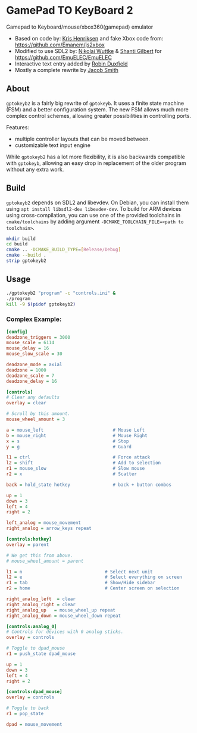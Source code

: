 # GamePad TO KeyBoard 2

Gamepad to Keyboard/mouse/xbox360(gamepad) emulator

- Based on code by: [Kris Henriksen](https://github.com/krishenriksen/AnberPorts/tree/master/AnberPorts-Joystick) and fake Xbox code from: https://github.com/Emanem/js2xbox
- Modified to use SDL2 by: [Nikolai Wuttke](https://github.com/lethal-guitar) & [Shanti Gilbert](https://github.com/shantigilbert) for https://github.com/EmuELEC/EmuELEC
- Interactive text entry added by [Robin Duxfield](https://github.com/romadu)
- Mostly a complete rewrite by [Jacob Smith](https://github.com/kloptops)

## About

`gptokeyb2` is a fairly big rewrite of `gptokeyb`. It uses a finite state machine (FSM) and a better configuration system. The new FSM allows much more complex control schemes, allowing greater possibilities in controlling ports.

Features:
- multiple controller layouts that can be moved between.
- customizable text input engine


While `gptokeyb2` has a lot more flexibility, it is also backwards compatible with `gptokeyb`, allowing an easy drop in replacement of the older program without any extra work.




## Build

`gptokeyb2` depends on SDL2 and libevdev. On Debian, you can install them using `apt install libsdl2-dev libevdev-dev`. To build for ARM devices using cross-compilation, you can use one of the provided toolchains in `cmake/toolchains` by adding argument `-DCMAKE_TOOLCHAIN_FILE=<path to toolchain>`. 

```bash
mkdir build
cd build
cmake .. -DCMAKE_BUILD_TYPE=[Release/Debug]
cmake --build .
strip gptokeyb2
```

## Usage

```bash
./gptokeyb2 "program" -c "controls.ini" &
./program
kill -9 $(pidof gptokeyb2)
```

### Complex Example:

```ini
[config]
deadzone_triggers = 3000
mouse_scale = 6114
mouse_delay = 16
mouse_slow_scale = 30

deadzone_mode = axial
deadzone = 1000
deadzone_scale = 7
deadzone_delay = 16

[controls]
# Clear any defaults
overlay = clear

# Scroll by this amount.
mouse_wheel_amount = 3

a = mouse_left                          # Mouse Left
b = mouse_right                         # Mouse Right
x = s                                   # Stop
y = g                                   # Guard

l1 = ctrl                               # Force attack
l2 = shift                              # Add to selection
r1 = mouse_slow                         # Slow mouse
r2 = x                                  # Scatter

back = hold_state hotkey                # back + button combos

up = 1
down = 3
left = 4
right = 2

left_analog = mouse_movement
right_analog = arrow_keys repeat

[controls:hotkey]
overlay = parent

# We get this from above.
# mouse_wheel_amount = parent

l1 = n                               # Select next unit
l2 = e                               # Select everything on screen
r1 = tab                             # Show/Hide sidebar
r2 = home                            # Center screen on selection

right_analog_left  = clear
right_analog_right = clear
right_analog_up   = mouse_wheel_up repeat
right_analog_down = mouse_wheel_down repeat

[controls:analog_0]
# Controls for devices with 0 analog sticks.
overlay = controls

# Toggle to dpad_mouse
r1 = push_state dpad_mouse

up = 1
down = 3
left = 4
right = 2

[controls:dpad_mouse]
overlay = controls

# Toggle to back
r1 = pop_state

dpad = mouse_movement
```
